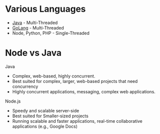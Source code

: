 
# Various Languages
- [Java](2_Java) - Multi-Threaded
- [GoLang](1_GoLang) - Multi-Threaded
- Node, Python, PHP - Single-Threaded

# Node vs Java

Java
- Complex, web-based, highly concurrent.
- Best suited for complex, larger, web-based projects that need concurrency
- Highly concurrent applications, messaging, complex web applications.

Node.js
- Speedy and scalable server-side
- Best suited for Smaller-sized projects
- Running scalable and faster applications, real-time collaborative applications (e.g., Google Docs)
